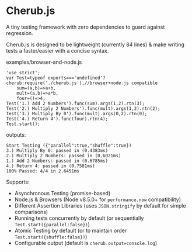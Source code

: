 # Cherub.js
A tiny testing framework with zero dependencies to guard against regression.

Cherub.js is designed to be lightweight (currently 84 lines) & make writing tests a faster/easier with a concise syntax.

examples/browser-and-node.js

    'use strict';
    var Test=typeof exports==='undefined'?cherub:require('./cherub.js'),//browser+node.js compatible
    	sum=(a,b)=>a+b,
    	mult=(a,b)=>a*b,
    	four=()=>4;
    Test('1.) Add 2 Numbers').func(sum).args(1,2).rtn(3);
    Test('2.) Multiply 2 Numbers').func(mult).args(1,2).rtn(2);
    Test('3.) Multiply By 0').func(mult).args(0,2).rtn(0);
    Test('4.) Return 4').func(four).rtn(4);
	Test.start();
 
outputs:

    Start Testing ({"parallel":true,"shuffle":true})
    3.) Multiply By 0: passed in (0.4383ms)
    2.) Multiply 2 Numbers: passed in (0.6021ms)
    1.) Add 2 Numbers: passed in (0.6785ms)
    4.) Return 4: passed in (0.7581ms)
    100% Passed: 4/4 in 2.6451ms


Supports:
* Asynchronous Testing (promise-based)
* Node.js & Browsers (Node v8.5.0+ for `performance.now` compatibility)
* Different Assertion Libraries (uses `JSON.stringify` by default for simple comparisons)
* Running tests concurrently by default (or sequentially `Test.start({parallel:false})`)
* Atomic Testing by default (or to maintain order `Test.start({shuffle:false})`)
* Configurable output (default is `cherub.output=console.log`)